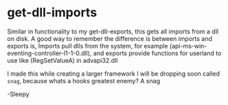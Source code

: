 # get-dll-imports
Similar in functionality to my get-dll-exports, this gets all imports from a dll on disk. A good way to remember the difference is between imports and exports is, Imports pull dlls from the system, for example (api-ms-win-eventing-controller-l1-1-0.dll), and exports provide functions for userland to use like (RegSetValueA) in advapi32.dll

I made this while creating a larger framework I will be dropping soon called `snag`, because whats a hooks greatest enemy? A snag

-Sleepy
